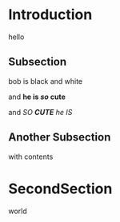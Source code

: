 Introduction
============

hello

Subsection
----------

bob is black
and white

and **he is *so* cute**

and *SO **CUTE** he IS*

Another Subsection
------------------

with contents

SecondSection
=============

world
